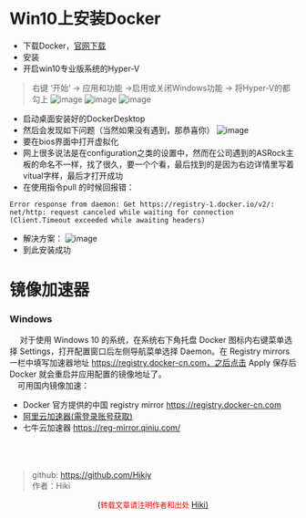 # Win10上安装Docker  
- 下载Docker，[官网下载](https://www.docker.com/get-started)
- 安装
- 开启win10专业版系统的Hyper-V
>右键 ‘开始’ -> 应用和功能 ->启用或关闭Windows功能 -> 将Hyper-V的都勾上
>![image](https://note.youdao.com/yws/public/resource/2c26474e768cbdac36ea44fafdbd1946/xmlnote/366430551A374AD5AFEA2745B5E0087F/13445)
>![image](https://note.youdao.com/yws/public/resource/2c26474e768cbdac36ea44fafdbd1946/xmlnote/E1470E37ECFF4E9195B2BB8A247488F7/13447)
>![image](https://note.youdao.com/yws/public/resource/2c26474e768cbdac36ea44fafdbd1946/xmlnote/4C5862E5752E48628B2568D89F01E576/13449)

- 启动桌面安装好的DockerDesktop
- 然后会发现如下问题（当然如果没有遇到，那恭喜你）
![image](https://note.youdao.com/yws/public/resource/2c26474e768cbdac36ea44fafdbd1946/xmlnote/DE54EFB238204166AB79E5C5D4CA4B93/13470)
- 要在bios界面中打开虚拟化
- 网上很多说法是在configuration之类的设置中，然而在公司遇到的ASRock主板的命名不一样，找了很久，要一个个看，最后找到的是因为右边详情里写着vitual字样，最后才打开成功
- 在使用指令pull 的时候回报错：
```
Error response from daemon: Get https://registry-1.docker.io/v2/: net/http: request canceled while waiting for connection (Client.Timeout exceeded while awaiting headers)
```
- 解决方案：
![image](https://note.youdao.com/yws/public/resource/2c26474e768cbdac36ea44fafdbd1946/xmlnote/7373C170EF96495ABC8D77BC5E29A624/13520)
- 到此安装成功
# 镜像加速器

### Windows
&emsp; 对于使用 Windows 10 的系统，在系统右下角托盘 Docker 图标内右键菜单选择 Settings，打开配置窗口后左侧导航菜单选择 Daemon。在 Registry mirrors 一栏中填写加速器地址 https://registry.docker-cn.com，之后点击 Apply 保存后 Docker 就会重启并应用配置的镜像地址了。   
&emsp;可用国内镜像加速：
- Docker 官方提供的中国 registry mirror https://registry.docker-cn.com
- [阿里云加速器(需登录账号获取)](https://cr.console.aliyun.com/cn-hangzhou/mirrors)
- 七牛云加速器 https://reg-mirror.qiniu.com/
<br /><br /><br /><br />
> github: https://github.com/Hikiy  
> 作者：Hiki

<center>(<font color=red size=2>转载文章请注明作者和出处 </font><a href="https://github.com/Hikiy">Hiki)</a></center>  